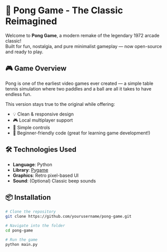 # 🏓 Pong Game - The Classic Reimagined

Welcome to **Pong Game**, a modern remake of the legendary 1972 arcade classic!  
Built for fun, nostalgia, and pure minimalist gameplay — now open-source and ready to play.

## 🎮 Game Overview

Pong is one of the earliest video games ever created — a simple table tennis simulation where two paddles and a ball are all it takes to have endless fun.

This version stays true to the original while offering:

- 💡 Clean & responsive design  
- 🎮 Local multiplayer support  
- 🚀 Simple controls  
- 🧠 Beginner-friendly code (great for learning game development!)

## 🛠️ Technologies Used

- **Language**: Python  
- **Library**: [Pygame](https://www.pygame.org/)  
- **Graphics**: Retro pixel-based UI  
- **Sound**: (Optional) Classic beep sounds  

## 📦 Installation

```bash
# Clone the repository
git clone https://github.com/yourusername/pong-game.git

# Navigate into the folder
cd pong-game

# Run the game
python main.py

